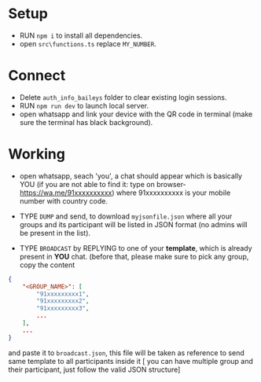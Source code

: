 # Setup
- RUN `npm i` to install all dependencies.
- open `src\functions.ts` replace `MY_NUMBER`.

# Connect
- Delete `auth_info_baileys` folder to clear existing login sessions.
- RUN `npm run dev` to launch local server.
- open whatsapp and link your device with the QR code in terminal (make sure the terminal has black background).


# Working
- open whatsapp, seach 'you', a chat should appear which is basically YOU (if you are not able to find it: type on browser- https://wa.me/91xxxxxxxxxx) where 91xxxxxxxxxx is your mobile number with country code.

- TYPE `DUMP` and send, to download `myjsonfile.json` where all your groups and its participant will be listed in JSON format (no admins will be present in the list).

- TYPE `BROADCAST` by REPLYING to one of your **template**, which is already present in **YOU** chat. (before that, please make sure to pick any group, copy the content
```json 
{
    "<GROUP_NAME>": [
        "91xxxxxxxxx1",
        "91xxxxxxxxx2",
        "91xxxxxxxxx3",
        ...
    ],
    ...
}
```
and paste it to `broadcast.json`, this file will be taken as reference to send same template to all participants inside it [ you can have multiple group and their participant, just follow the valid JSON structure]